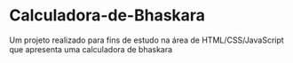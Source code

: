 # Calculadora-de-Bhaskara
Um projeto realizado para fins de estudo na área de HTML/CSS/JavaScript que apresenta uma calculadora de bhaskara
